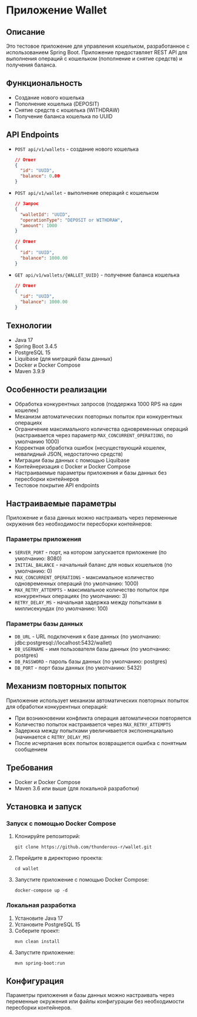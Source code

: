 # Приложение Wallet

## Описание
Это тестовое приложение для управления кошельком, разработанное с использованием Spring Boot. Приложение предоставляет REST API для выполнения операций с кошельком (пополнение и снятие средств) и получения баланса.

## Функциональность
- Создание нового кошелька
- Пополнение кошелька (DEPOSIT)
- Снятие средств с кошелька (WITHDRAW)
- Получение баланса кошелька по UUID

## API Endpoints
- `POST api/v1/wallets` - создание нового кошелька
  ```json
  // Ответ
  {
    "id": "UUID",
    "balance": 0.00
  }
  ```

- `POST api/v1/wallet` - выполнение операций с кошельком
  ```json
  // Запрос
  {
    "walletId": "UUID",
    "operationType": "DEPOSIT or WITHDRAW",
    "amount": 1000
  }
  
  // Ответ
  {
    "id": "UUID",
    "balance": 1000.00
  }
  ```

- `GET api/v1/wallets/{WALLET_UUID}` - получение баланса кошелька
  ```json
  // Ответ
  {
    "id": "UUID",
    "balance": 1000.00
  }
  ```

## Технологии
- Java 17
- Spring Boot 3.4.5
- PostgreSQL 15
- Liquibase (для миграций базы данных)
- Docker и Docker Compose
- Maven 3.9.9

## Особенности реализации
- Обработка конкурентных запросов (поддержка 1000 RPS на один кошелек)
- Механизм автоматических повторных попыток при конкурентных операциях
- Ограничение максимального количества одновременных операций (настраивается через параметр `MAX_CONCURRENT_OPERATIONS`, по умолчанию 1000)
- Корректная обработка ошибок (несуществующий кошелек, невалидный JSON, недостаточно средств)
- Миграции базы данных с помощью Liquibase
- Контейнеризация с Docker и Docker Compose
- Настраиваемые параметры приложения и базы данных без пересборки контейнеров
- Тестовое покрытие API endpoints

## Настраиваемые параметры
Приложение и база данных можно настраивать через переменные окружения без необходимости пересборки контейнеров:

### Параметры приложения
- `SERVER_PORT` - порт, на котором запускается приложение (по умолчанию: 8080)
- `INITIAL_BALANCE` - начальный баланс для новых кошельков (по умолчанию: 0)
- `MAX_CONCURRENT_OPERATIONS` - максимальное количество одновременных операций (по умолчанию: 1000)
- `MAX_RETRY_ATTEMPTS` - максимальное количество попыток при конкурентных операциях (по умолчанию: 3)
- `RETRY_DELAY_MS` - начальная задержка между попытками в миллисекундах (по умолчанию: 100)

### Параметры базы данных
- `DB_URL` - URL подключения к базе данных (по умолчанию: jdbc:postgresql://localhost:5432/wallet)
- `DB_USERNAME` - имя пользователя базы данных (по умолчанию: postgres)
- `DB_PASSWORD` - пароль базы данных (по умолчанию: postgres)
- `DB_PORT` - порт базы данных (по умолчанию: 5432)

## Механизм повторных попыток
Приложение использует механизм автоматических повторных попыток для обработки конкурентных операций:
- При возникновении конфликта операция автоматически повторяется
- Количество попыток настраивается через `MAX_RETRY_ATTEMPTS`
- Задержка между попытками увеличивается экспоненциально (начинается с `RETRY_DELAY_MS`)
- После исчерпания всех попыток возвращается ошибка с понятным сообщением

## Требования
- Docker и Docker Compose
- Maven 3.6 или выше (для локальной разработки)

## Установка и запуск

### Запуск с помощью Docker Compose
1. Клонируйте репозиторий:
   ```
   git clone https://github.com/thunderous-r/wallet.git
   ```

2. Перейдите в директорию проекта:
   ```
   cd wallet
   ```

3. Запустите приложение с помощью Docker Compose:
   ```
   docker-compose up -d
   ```

### Локальная разработка
1. Установите Java 17
2. Установите PostgreSQL 15
3. Соберите проект:
   ```
   mvn clean install
   ```
4. Запустите приложение:
   ```
   mvn spring-boot:run
   ```

## Конфигурация
Параметры приложения и базы данных можно настраивать через переменные окружения или файлы конфигурации без необходимости пересборки контейнеров. 